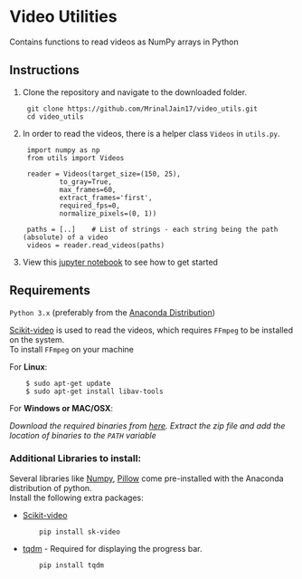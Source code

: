# Video Utilities
Contains functions to read videos as NumPy arrays in Python

## Instructions
1. Clone the repository and navigate to the downloaded folder.

		git clone https://github.com/MrinalJain17/video_utils.git
		cd video_utils
	
2. In order to read the videos, there is a helper class `Videos` in `utils.py`.

		import numpy as np
		from utils import Videos
		
		reader = Videos(target_size=(150, 25), 
				to_gray=True, 
				max_frames=60, 
				extract_frames='first', 
				required_fps=0, 
				normalize_pixels=(0, 1))
		
		paths = [..]    # List of strings - each string being the path (absolute) of a video
		videos = reader.read_videos(paths)
	
3. View this [jupyter notebook]() to see how to get started

## Requirements
`Python 3.x` (preferably from the [Anaconda Distribution](https://www.anaconda.com/download/))

[Scikit-video](http://www.scikit-video.org/stable/) is used to read the videos, which requires `FFmpeg` to be installed on the system.  
To install `FFmpeg` on your machine

For **Linux**:

		$ sudo apt-get update
		$ sudo apt-get install libav-tools

For **Windows or MAC/OSX**:  

*Download the required binaries from [here](https://www.ffmpeg.org/download.html). Extract the zip file and add the location of binaries to the `PATH` variable*

### Additional Libraries to install:

Several libraries like [Numpy](http://www.numpy.org/), [Pillow](https://python-imaging.github.io/) come pre-installed with the Anaconda distribution of python.  
Install the following extra packages:

- [Scikit-video](http://www.scikit-video.org/stable/)

	```
		pip install sk-video
	```

- [tqdm](https://pypi.python.org/pypi/tqdm#installation) - Required for displaying the progress bar.

	```
		pip install tqdm
	```